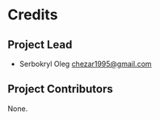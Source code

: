 Credits
=======

Project Lead
----------------

* Serbokryl Oleg <chezar1995@gmail.com>

Project Contributors
------------

None.
